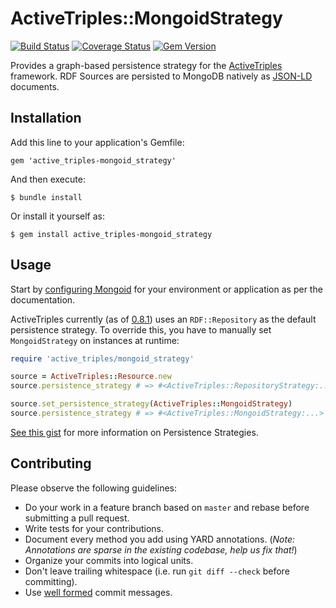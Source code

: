 # ActiveTriples::MongoidStrategy

[![Build Status](https://travis-ci.org/ActiveTriples/active_triples-mongoid_strategy.svg?branch=master)](https://travis-ci.org/ActiveTriples/active_triples-mongoid_strategy)
[![Coverage Status](https://coveralls.io/repos/github/ActiveTriples/active_triples-mongoid_strategy/badge.svg?branch=master)](https://coveralls.io/github/ActiveTriples/active_triples-mongoid_strategy?branch=master)
[![Gem Version](https://badge.fury.io/rb/active_triples-mongoid_strategy.svg)](http://badge.fury.io/rb/active_triples-mongoid_strategy)

Provides a graph-based persistence strategy for the [ActiveTriples](https://github.com/ActiveTriples/ActiveTriples) framework.  RDF Sources are persisted to MongoDB natively as [JSON-LD](https://github.com/ruby-rdf/json-ld) documents.

## Installation

Add this line to your application's Gemfile:

    gem 'active_triples-mongoid_strategy'

And then execute:

    $ bundle install

Or install it yourself as:

    $ gem install active_triples-mongoid_strategy

## Usage

Start by [configuring Mongoid](https://docs.mongodb.org/ecosystem/tutorial/mongoid-installation/#configuration) for your environment or application as per the documentation.

ActiveTriples currently (as of [0.8.1](https://github.com/ActiveTriples/ActiveTriples/tree/v0.8.1)) uses an `RDF::Repository` as the default persistence strategy.  To override this, you have to manually set `MongoidStrategy` on instances at runtime:

```ruby
require 'active_triples/mongoid_strategy'

source = ActiveTriples::Resource.new
source.persistence_strategy # => #<ActiveTriples::RepositoryStrategy:...>

source.set_persistence_strategy(ActiveTriples::MongoidStrategy)
source.persistence_strategy # => #<ActiveTriples::MongoidStrategy:...>
```

[See this gist](https://gist.github.com/elrayle/11898117572445a15c4a) for more information on Persistence Strategies.

## Contributing

Please observe the following guidelines:

 - Do your work in a feature branch based on ```master``` and rebase before submitting a pull request.
 - Write tests for your contributions.
 - Document every method you add using YARD annotations. (_Note: Annotations are sparse in the existing codebase, help us fix that!_)
 - Organize your commits into logical units.
 - Don't leave trailing whitespace (i.e. run ```git diff --check``` before committing).
 - Use [well formed](http://tbaggery.com/2008/04/19/a-note-about-git-commit-messages.html) commit messages.
